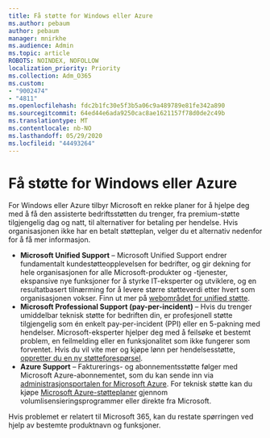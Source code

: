 ```yaml
---
title: Få støtte for Windows eller Azure
ms.author: pebaum
author: pebaum
manager: mnirkhe
ms.audience: Admin
ms.topic: article
ROBOTS: NOINDEX, NOFOLLOW
localization_priority: Priority
ms.collection: Adm_O365
ms.custom:
- "9002474"
- "4811"
ms.openlocfilehash: fdc2b1fc30e5f3b5a06c9a489789e81fe342a890
ms.sourcegitcommit: 64ed44e6ada9250cac8ae1621157f78d0de2c49b
ms.translationtype: MT
ms.contentlocale: nb-NO
ms.lasthandoff: 05/29/2020
ms.locfileid: "44493264"
---
```

# <a name="get-support-for-windows-or-azure"></a>Få støtte for Windows eller Azure

For Windows eller Azure tilbyr Microsoft en rekke planer for å hjelpe deg med å få den assisterte bedriftsstøtten du trenger, fra premium-støtte tilgjengelig dag og natt, til alternativer for betaling per hendelse. Hvis organisasjonen ikke har en betalt støtteplan, velger du et alternativ nedenfor for å få mer informasjon.

- **Microsoft Unified Support** – Microsoft Unified Support endrer fundamentalt kundestøtteopplevelsen for bedrifter, og gir dekning for hele organisasjonen for alle Microsoft-produkter og -tjenester, ekspansive nye funksjoner for å styrke IT-eksperter og utviklere, og en resultatbasert tilnærming for å levere større støtteverdi etter hvert som organisasjonen vokser. Finn ut mer på [webområdet for unified støtte](https://aka.ms/unified-support).
- **Microsoft Professional Support (pay-per-incident)** – Hvis du trenger umiddelbar teknisk støtte for bedriften din, er profesjonell støtte tilgjengelig som én enkelt pay-per-incident (PPI) eller en 5-pakning med hendelser. Microsoft-eksperter hjelper deg med å feilsøke et bestemt problem, en feilmelding eller en funksjonalitet som ikke fungerer som forventet. Hvis du vil vite mer og kjøpe lønn per hendelsesstøtte, [oppretter du en ny støtteforespørsel](https://support.microsoft.com/supportforbusiness/productselection).
- **Azure Support** – Fakturerings- og abonnementsstøtte følger med Microsoft Azure-abonnementet, som du kan sende inn via [administrasjonsportalen for Microsoft Azure](https://portal.azure.com/). For teknisk støtte kan du kjøpe [Microsoft Azure-støtteplaner](https://azure.microsoft.com/support/plans/) gjennom volumlisensieringsprogrammer eller direkte fra Microsoft.

Hvis problemet er relatert til Microsoft 365, kan du restate spørringen ved hjelp av bestemte produktnavn og funksjoner.
